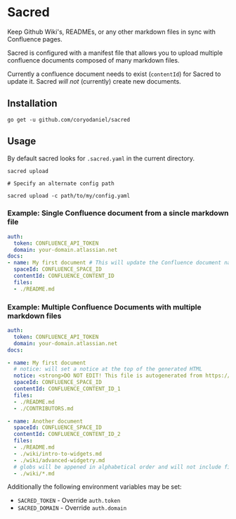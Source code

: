 # Sacred

Keep Github Wiki's, READMEs, or any other markdown files in sync with Confluence pages.

Sacred is configured with a manifest file that allows you to upload multiple confluence documents composed of many markdown files.

Currently a confluence document needs to exist (`contentId`) for Sacred to update it. Sacred _will not_ (currently) create new documents.

## Installation

```
go get -u github.com/coryodaniel/sacred
```

## Usage

By default sacred looks for `.sacred.yaml` in the current directory.

```
sacred upload

# Specify an alternate config path

sacred upload -c path/to/my/config.yaml
```

### **Example:** Single Confluence document from a sincle markdown file

```yaml
auth:
  token: CONFLUENCE_API_TOKEN
  domain: your-domain.atlassian.net
docs:
- name: My first document # This will update the Confluence document name
  spaceId: CONFLUENCE_SPACE_ID
  contentId: CONFLUENCE_CONTENT_ID
  files:
  - ./README.md
```

### **Example:** Multiple Confluence Documents with multiple markdown files

```yaml
auth:
  token: CONFLUENCE_API_TOKEN
  domain: your-domain.atlassian.net
docs:

- name: My first document
  # notice: will set a notice at the top of the generated HTML
  notice: <strong>DO NOT EDIT! This file is autogenerated from https://my-repo</strong>
  spaceId: CONFLUENCE_SPACE_ID
  contentId: CONFLUENCE_CONTENT_ID_1
  files:
  - ./README.md
  - ./CONTRIBUTORS.md

- name: Another document
  spaceId: CONFLUENCE_SPACE_ID
  contentId: CONFLUENCE_CONTENT_ID_2
  files:
  - ./README.md
  - ./wiki/intro-to-widgets.md
  - ./wiki/advanced-widgetry.md
  # globs will be appened in alphabetical order and will not include files listed above
  - ./wiki/*.md
```

Additionally the following environment variables may be set:

* `SACRED_TOKEN` - Override `auth.token`
* `SACRED_DOMAIN` - Override `auth.domain`
